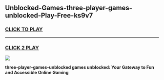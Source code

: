 
## Unblocked-Games-three-player-games-unblocked-Play-Free-ks9v7
<h3>
<a href="https://premium76.site?title=three-player-games-unblocked&ref=12A">CLICK TO PLAY</a></h3>
<hr>

<h3>
<a href="https://premium76.site?title=three-player-games-unblocked&ref=12A">CLICK 2 PLAY</a>
  
</h3>

<a href="https://premium76.site?title=three-player-games-unblocked&ref=12A"><img src="https://clearcache.store/games.png"></a>


**three-player-games-unblocked games unblocked: Your Gateway to Fun and Accessible Online Gaming**

